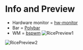 # Info and Preview
* Hardware monitor = [hw-monitor](https://github.com/husseinhareb/hw-monitor)
* Bar = [Polybar](https://github.com/polybar/polybar)
* WM = [bspwm](https://github.com/baskerville/bspwm)
![RicePreview1](https://github.com/user-attachments/assets/360ac0c7-884c-4099-bba8-a92ee682d102)


![RicePreview2](https://github.com/user-attachments/assets/ea44efea-3187-44d2-8b3e-bd283e4fd218)
